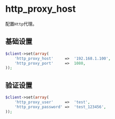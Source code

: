 # http_proxy_host

配置`Http`代理。

基础设置
---
```php
$client->set(array(
	'http_proxy_host'     =>  '192.168.1.100',
	'http_proxy_port'     =>  1080,
));
```

验证设置
----
```php
$client->set(array(
	'http_proxy_user'     =>  'test',
	'http_proxy_password' =>  'test_123456',
));
```